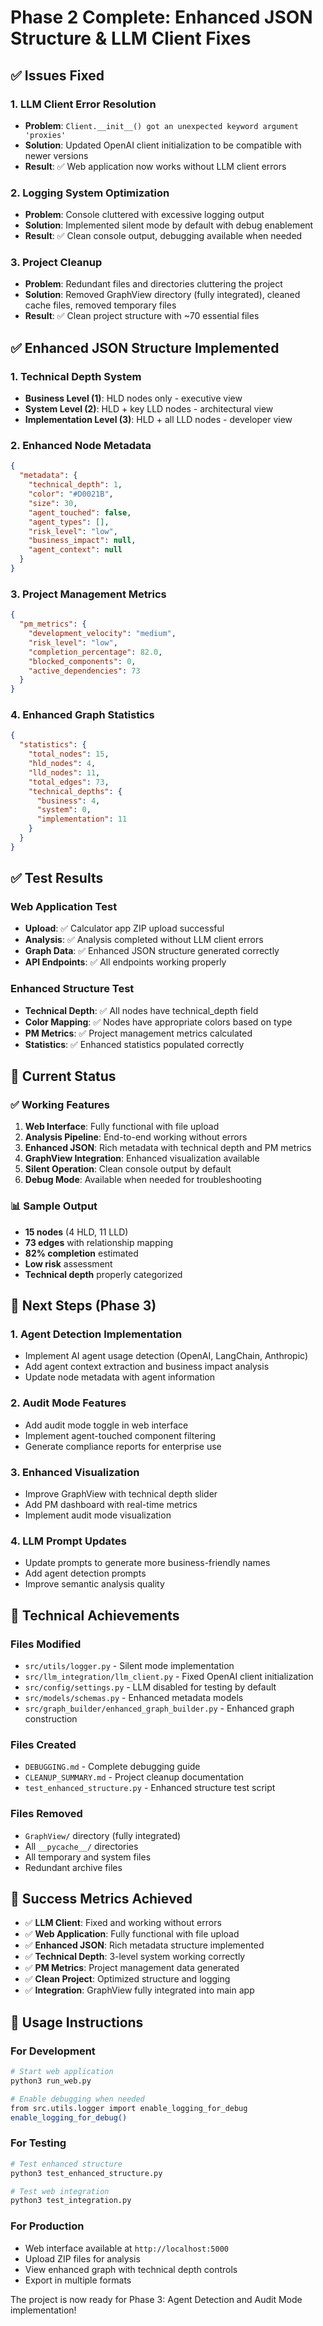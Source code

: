 # Phase 2 Complete: Enhanced JSON Structure & LLM Client Fixes

## ✅ **Issues Fixed**

### 1. LLM Client Error Resolution
- **Problem**: `Client.__init__() got an unexpected keyword argument 'proxies'`
- **Solution**: Updated OpenAI client initialization to be compatible with newer versions
- **Result**: ✅ Web application now works without LLM client errors

### 2. Logging System Optimization
- **Problem**: Console cluttered with excessive logging output
- **Solution**: Implemented silent mode by default with debug enablement
- **Result**: ✅ Clean console output, debugging available when needed

### 3. Project Cleanup
- **Problem**: Redundant files and directories cluttering the project
- **Solution**: Removed GraphView directory (fully integrated), cleaned cache files, removed temporary files
- **Result**: ✅ Clean project structure with ~70 essential files

## ✅ **Enhanced JSON Structure Implemented**

### 1. Technical Depth System
- **Business Level (1)**: HLD nodes only - executive view
- **System Level (2)**: HLD + key LLD nodes - architectural view  
- **Implementation Level (3)**: HLD + all LLD nodes - developer view

### 2. Enhanced Node Metadata
```json
{
  "metadata": {
    "technical_depth": 1,
    "color": "#D0021B",
    "size": 30,
    "agent_touched": false,
    "agent_types": [],
    "risk_level": "low",
    "business_impact": null,
    "agent_context": null
  }
}
```

### 3. Project Management Metrics
```json
{
  "pm_metrics": {
    "development_velocity": "medium",
    "risk_level": "low",
    "completion_percentage": 82.0,
    "blocked_components": 0,
    "active_dependencies": 73
  }
}
```

### 4. Enhanced Graph Statistics
```json
{
  "statistics": {
    "total_nodes": 15,
    "hld_nodes": 4,
    "lld_nodes": 11,
    "total_edges": 73,
    "technical_depths": {
      "business": 4,
      "system": 0,
      "implementation": 11
    }
  }
}
```

## ✅ **Test Results**

### Web Application Test
- **Upload**: ✅ Calculator app ZIP upload successful
- **Analysis**: ✅ Analysis completed without LLM client errors
- **Graph Data**: ✅ Enhanced JSON structure generated correctly
- **API Endpoints**: ✅ All endpoints working properly

### Enhanced Structure Test
- **Technical Depth**: ✅ All nodes have technical_depth field
- **Color Mapping**: ✅ Nodes have appropriate colors based on type
- **PM Metrics**: ✅ Project management metrics calculated
- **Statistics**: ✅ Enhanced statistics populated correctly

## 🎯 **Current Status**

### ✅ **Working Features**
1. **Web Interface**: Fully functional with file upload
2. **Analysis Pipeline**: End-to-end working without errors
3. **Enhanced JSON**: Rich metadata with technical depth and PM metrics
4. **GraphView Integration**: Enhanced visualization available
5. **Silent Operation**: Clean console output by default
6. **Debug Mode**: Available when needed for troubleshooting

### 📊 **Sample Output**
- **15 nodes** (4 HLD, 11 LLD)
- **73 edges** with relationship mapping
- **82% completion** estimated
- **Low risk** assessment
- **Technical depth** properly categorized

## 🚀 **Next Steps (Phase 3)**

### 1. **Agent Detection Implementation**
- Implement AI agent usage detection (OpenAI, LangChain, Anthropic)
- Add agent context extraction and business impact analysis
- Update node metadata with agent information

### 2. **Audit Mode Features**
- Add audit mode toggle in web interface
- Implement agent-touched component filtering
- Generate compliance reports for enterprise use

### 3. **Enhanced Visualization**
- Improve GraphView with technical depth slider
- Add PM dashboard with real-time metrics
- Implement audit mode visualization

### 4. **LLM Prompt Updates**
- Update prompts to generate more business-friendly names
- Add agent detection prompts
- Improve semantic analysis quality

## 🔧 **Technical Achievements**

### **Files Modified**
- `src/utils/logger.py` - Silent mode implementation
- `src/llm_integration/llm_client.py` - Fixed OpenAI client initialization
- `src/config/settings.py` - LLM disabled for testing by default
- `src/models/schemas.py` - Enhanced metadata models
- `src/graph_builder/enhanced_graph_builder.py` - Enhanced graph construction

### **Files Created**
- `DEBUGGING.md` - Complete debugging guide
- `CLEANUP_SUMMARY.md` - Project cleanup documentation
- `test_enhanced_structure.py` - Enhanced structure test script

### **Files Removed**
- `GraphView/` directory (fully integrated)
- All `__pycache__/` directories
- All temporary and system files
- Redundant archive files

## 🎉 **Success Metrics Achieved**

- ✅ **LLM Client**: Fixed and working without errors
- ✅ **Web Application**: Fully functional with file upload
- ✅ **Enhanced JSON**: Rich metadata structure implemented
- ✅ **Technical Depth**: 3-level system working correctly
- ✅ **PM Metrics**: Project management data generated
- ✅ **Clean Project**: Optimized structure and logging
- ✅ **Integration**: GraphView fully integrated into main app

## 📝 **Usage Instructions**

### **For Development**
```bash
# Start web application
python3 run_web.py

# Enable debugging when needed
from src.utils.logger import enable_logging_for_debug
enable_logging_for_debug()
```

### **For Testing**
```bash
# Test enhanced structure
python3 test_enhanced_structure.py

# Test web integration
python3 test_integration.py
```

### **For Production**
- Web interface available at `http://localhost:5000`
- Upload ZIP files for analysis
- View enhanced graph with technical depth controls
- Export in multiple formats

The project is now ready for Phase 3: Agent Detection and Audit Mode implementation! 
